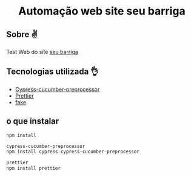 <h1 align="center" style="color:black">Automação web site seu barriga  </h1>

## Sobre ✌

Test Web do site [seu barriga](https://seubarriga.wcaquino.me/salvarConta)


## Tecnologias utilizada 👌

- [Cypress-cucumber-preprocessor](https://www.npmjs.com/package/cypress-cucumber-preprocessor)
- [Prettier](https://prettier.io/docs/en/install.html)
- [fake](https://imasters.com.br/desenvolvimento/mockando-dados-com-faker-js)

## o que instalar 
~~~~bash
npm install

cypress-cucumber-preprocessor
npm install cypress cypress-cucumber-preprocessor

prettier 
npm install prettier 

